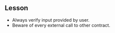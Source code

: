 ## Lesson
- Always verify input provided by user.
- Beware of every external call to other contract.
